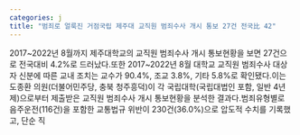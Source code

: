 ```yaml
---
categories: j
title: "범죄로 얼룩진 거점국립 제주대 교직원 범죄수사 개시 통보 27건 전국比 42"
---
```

2017~2022년 8월까지 제주대학교의 교직원 범죄수사 개시 통보현황을 보면 27건으로 전국대비 4.2%로 드러났다.또한 2017~2022년 8월 대학교 교직원 범죄수사 대상자 신분에 따른 교내 조치는 교수가 90.4%, 조교 3.8%, 기타 5.8%로 확인됐다.이는 도종환 의원(더불어민주당, 충북 청주흥덕)이 각 국립대학(국립대법인 포함, 일반 4년제)으로부터 제출받은 교직원 범죄수사 개시 통보현황을 분석한 결과다.범죄유형별로 음주운전(116건)을 포함한 교통법규 위반이 230건(36.0%)으로 압도적 수치를 기록했고, 단순 직